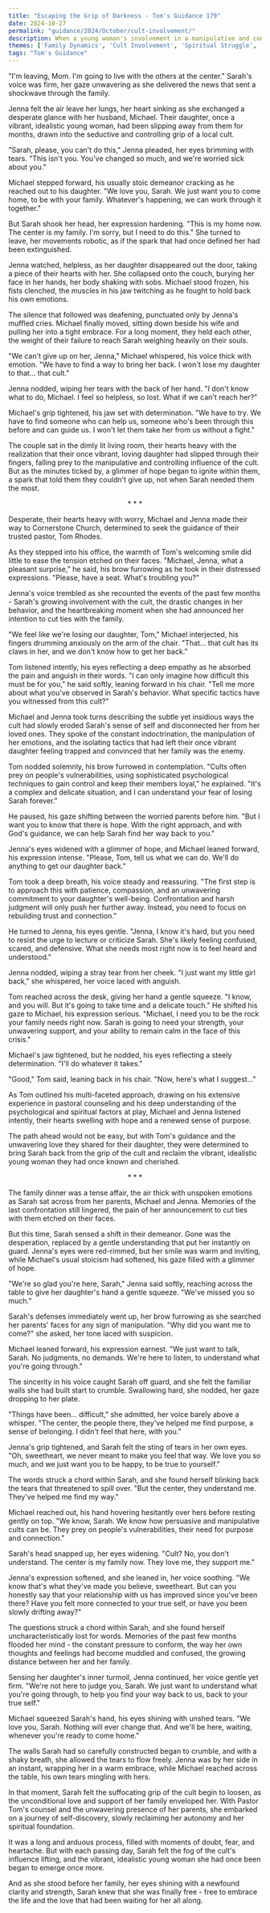 ```yaml
---
title: "Escaping the Grip of Darkness - Tom's Guidance 179"
date: 2024-10-27
permalink: "guidance/2024/October/cult-involvement/"
description: When a young woman's involvement in a manipulative and controlling cult threatens to tear her family apart, she seeks the help of Pastor Tom Rhodes to find the courage and guidance to break free and reclaim her life.
themes: ['Family Dynamics', 'Cult Involvement', 'Spiritual Struggle', 'Pastoral Guidance', 'Redemption']
tags: "Tom's Guidance"
---
```

"I'm leaving, Mom. I'm going to live with the others at the center." Sarah's voice was firm, her gaze unwavering as she delivered the news that sent a shockwave through the family.

Jenna felt the air leave her lungs, her heart sinking as she exchanged a desperate glance with her husband, Michael. Their daughter, once a vibrant, idealistic young woman, had been slipping away from them for months, drawn into the seductive and controlling grip of a local cult.

"Sarah, please, you can't do this," Jenna pleaded, her eyes brimming with tears. "This isn't you. You've changed so much, and we're worried sick about you."

Michael stepped forward, his usually stoic demeanor cracking as he reached out to his daughter. "We love you, Sarah. We just want you to come home, to be with your family. Whatever's happening, we can work through it together."

But Sarah shook her head, her expression hardening. "This is my home now. The center is my family. I'm sorry, but I need to do this." She turned to leave, her movements robotic, as if the spark that had once defined her had been extinguished.

Jenna watched, helpless, as her daughter disappeared out the door, taking a piece of their hearts with her. She collapsed onto the couch, burying her face in her hands, her body shaking with sobs. Michael stood frozen, his fists clenched, the muscles in his jaw twitching as he fought to hold back his own emotions.

The silence that followed was deafening, punctuated only by Jenna's muffled cries. Michael finally moved, sitting down beside his wife and pulling her into a tight embrace. For a long moment, they held each other, the weight of their failure to reach Sarah weighing heavily on their souls.

"We can't give up on her, Jenna," Michael whispered, his voice thick with emotion. "We have to find a way to bring her back. I won't lose my daughter to that... that cult."

Jenna nodded, wiping her tears with the back of her hand. "I don't know what to do, Michael. I feel so helpless, so lost. What if we can't reach her?"

Michael's grip tightened, his jaw set with determination. "We have to try. We have to find someone who can help us, someone who's been through this before and can guide us. I won't let them take her from us without a fight."

The couple sat in the dimly lit living room, their hearts heavy with the realization that their once vibrant, loving daughter had slipped through their fingers, falling prey to the manipulative and controlling influence of the cult. But as the minutes ticked by, a glimmer of hope began to ignite within them, a spark that told them they couldn't give up, not when Sarah needed them the most.

<center>* * *</center>

Desperate, their hearts heavy with worry, Michael and Jenna made their way to Cornerstone Church, determined to seek the guidance of their trusted pastor, Tom Rhodes.

As they stepped into his office, the warmth of Tom's welcoming smile did little to ease the tension etched on their faces. "Michael, Jenna, what a pleasant surprise," he said, his brow furrowing as he took in their distressed expressions. "Please, have a seat. What's troubling you?"

Jenna's voice trembled as she recounted the events of the past few months - Sarah's growing involvement with the cult, the drastic changes in her behavior, and the heartbreaking moment when she had announced her intention to cut ties with the family.

"We feel like we're losing our daughter, Tom," Michael interjected, his fingers drumming anxiously on the arm of the chair. "That... that cult has its claws in her, and we don't know how to get her back."

Tom listened intently, his eyes reflecting a deep empathy as he absorbed the pain and anguish in their words. "I can only imagine how difficult this must be for you," he said softly, leaning forward in his chair. "Tell me more about what you've observed in Sarah's behavior. What specific tactics have you witnessed from this cult?"

Michael and Jenna took turns describing the subtle yet insidious ways the cult had slowly eroded Sarah's sense of self and disconnected her from her loved ones. They spoke of the constant indoctrination, the manipulation of her emotions, and the isolating tactics that had left their once vibrant daughter feeling trapped and convinced that her family was the enemy.

Tom nodded solemnly, his brow furrowed in contemplation. "Cults often prey on people's vulnerabilities, using sophisticated psychological techniques to gain control and keep their members loyal," he explained. "It's a complex and delicate situation, and I can understand your fear of losing Sarah forever."

He paused, his gaze shifting between the worried parents before him. "But I want you to know that there is hope. With the right approach, and with God's guidance, we can help Sarah find her way back to you."

Jenna's eyes widened with a glimmer of hope, and Michael leaned forward, his expression intense. "Please, Tom, tell us what we can do. We'll do anything to get our daughter back."

Tom took a deep breath, his voice steady and reassuring. "The first step is to approach this with patience, compassion, and an unwavering commitment to your daughter's well-being. Confrontation and harsh judgment will only push her further away. Instead, you need to focus on rebuilding trust and connection."

He turned to Jenna, his eyes gentle. "Jenna, I know it's hard, but you need to resist the urge to lecture or criticize Sarah. She's likely feeling confused, scared, and defensive. What she needs most right now is to feel heard and understood."

Jenna nodded, wiping a stray tear from her cheek. "I just want my little girl back," she whispered, her voice laced with anguish.

Tom reached across the desk, giving her hand a gentle squeeze. "I know, and you will. But it's going to take time and a delicate touch." He shifted his gaze to Michael, his expression serious. "Michael, I need you to be the rock your family needs right now. Sarah is going to need your strength, your unwavering support, and your ability to remain calm in the face of this crisis."

Michael's jaw tightened, but he nodded, his eyes reflecting a steely determination. "I'll do whatever it takes."

"Good," Tom said, leaning back in his chair. "Now, here's what I suggest..."

As Tom outlined his multi-faceted approach, drawing on his extensive experience in pastoral counseling and his deep understanding of the psychological and spiritual factors at play, Michael and Jenna listened intently, their hearts swelling with hope and a renewed sense of purpose.

The path ahead would not be easy, but with Tom's guidance and the unwavering love they shared for their daughter, they were determined to bring Sarah back from the grip of the cult and reclaim the vibrant, idealistic young woman they had once known and cherished.

<center>* * *</center>

The family dinner was a tense affair, the air thick with unspoken emotions as Sarah sat across from her parents, Michael and Jenna. Memories of the last confrontation still lingered, the pain of her announcement to cut ties with them etched on their faces.

But this time, Sarah sensed a shift in their demeanor. Gone was the desperation, replaced by a gentle understanding that put her instantly on guard. Jenna's eyes were red-rimmed, but her smile was warm and inviting, while Michael's usual stoicism had softened, his gaze filled with a glimmer of hope.

"We're so glad you're here, Sarah," Jenna said softly, reaching across the table to give her daughter's hand a gentle squeeze. "We've missed you so much."

Sarah's defenses immediately went up, her brow furrowing as she searched her parents' faces for any sign of manipulation. "Why did you want me to come?" she asked, her tone laced with suspicion.

Michael leaned forward, his expression earnest. "We just want to talk, Sarah. No judgments, no demands. We're here to listen, to understand what you're going through."

The sincerity in his voice caught Sarah off guard, and she felt the familiar walls she had built start to crumble. Swallowing hard, she nodded, her gaze dropping to her plate.

"Things have been... difficult," she admitted, her voice barely above a whisper. "The center, the people there, they've helped me find purpose, a sense of belonging. I didn't feel that here, with you."

Jenna's grip tightened, and Sarah felt the sting of tears in her own eyes. "Oh, sweetheart, we never meant to make you feel that way. We love you so much, and we just want you to be happy, to be true to yourself."

The words struck a chord within Sarah, and she found herself blinking back the tears that threatened to spill over. "But the center, they understand me. They've helped me find my way."

Michael reached out, his hand hovering hesitantly over hers before resting gently on top. "We know, Sarah. We know how persuasive and manipulative cults can be. They prey on people's vulnerabilities, their need for purpose and connection."

Sarah's head snapped up, her eyes widening. "Cult? No, you don't understand. The center is my family now. They love me, they support me."

Jenna's expression softened, and she leaned in, her voice soothing. "We know that's what they've made you believe, sweetheart. But can you honestly say that your relationship with us has improved since you've been there? Have you felt more connected to your true self, or have you been slowly drifting away?"

The questions struck a chord within Sarah, and she found herself uncharacteristically lost for words. Memories of the past few months flooded her mind - the constant pressure to conform, the way her own thoughts and feelings had become muddled and confused, the growing distance between her and her family.

Sensing her daughter's inner turmoil, Jenna continued, her voice gentle yet firm. "We're not here to judge you, Sarah. We just want to understand what you're going through, to help you find your way back to us, back to your true self."

Michael squeezed Sarah's hand, his eyes shining with unshed tears. "We love you, Sarah. Nothing will ever change that. And we'll be here, waiting, whenever you're ready to come home."

The walls Sarah had so carefully constructed began to crumble, and with a shaky breath, she allowed the tears to flow freely. Jenna was by her side in an instant, wrapping her in a warm embrace, while Michael reached across the table, his own tears mingling with hers.

In that moment, Sarah felt the suffocating grip of the cult begin to loosen, as the unconditional love and support of her family enveloped her. With Pastor Tom's counsel and the unwavering presence of her parents, she embarked on a journey of self-discovery, slowly reclaiming her autonomy and her spiritual foundation.

It was a long and arduous process, filled with moments of doubt, fear, and heartache. But with each passing day, Sarah felt the fog of the cult's influence lifting, and the vibrant, idealistic young woman she had once been began to emerge once more.

And as she stood before her family, her eyes shining with a newfound clarity and strength, Sarah knew that she was finally free - free to embrace the life and the love that had been waiting for her all along.

